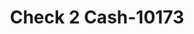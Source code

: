 ---
f_zip-code: 38654
f_state-code: MS
title: Check 2 Cash-10173
f_phone: 662-893-2293
f_city-only: Olive Branch
f_address: 7139 Commerce Drive Olive Branch
f_location-unique-id: '10173'
slug: check-2-cash-10173
updated-on: '2024-05-30T13:46:58.046Z'
created-on: '2024-05-30T13:36:59.803Z'
published-on: '2024-05-30T13:54:32.469Z'
f_city-state: cms/city/olive-branch-ms.md
f_company: cms/company/check-2-cash.md
f_state: cms/state/mississippi.md
layout: '[payday-loan].html'
tags: payday-loan
---